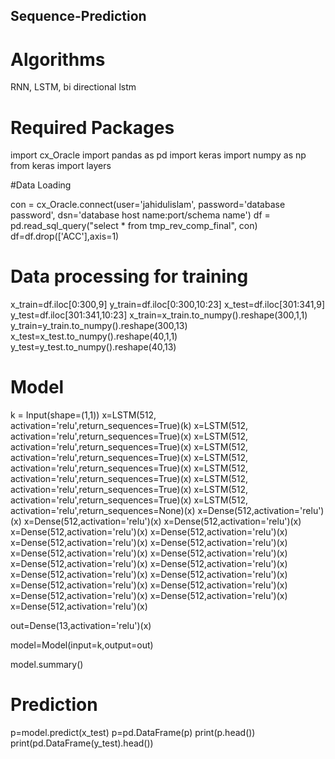 ## Sequence-Prediction
# Algorithms

RNN, LSTM, bi directional lstm

# Required Packages

import cx_Oracle
import pandas as pd
import keras
import numpy as np
from keras import layers

#Data Loading

con = cx_Oracle.connect(user='jahidulislam', password='database password', dsn='database host name:port/schema name')
df = pd.read_sql_query("select * from tmp_rev_comp_final", con)  
df=df.drop(['ACC'],axis=1)

# Data processing for training

x_train=df.iloc[0:300,9]
y_train=df.iloc[0:300,10:23]
x_test=df.iloc[301:341,9]
y_test=df.iloc[301:341,10:23]
x_train=x_train.to_numpy().reshape(300,1,1)
y_train=y_train.to_numpy().reshape(300,13)
x_test=x_test.to_numpy().reshape(40,1,1)
y_test=y_test.to_numpy().reshape(40,13)

# Model
k = Input(shape=(1,1))
x=LSTM(512, activation='relu',return_sequences=True)(k)
x=LSTM(512, activation='relu',return_sequences=True)(x)
x=LSTM(512, activation='relu',return_sequences=True)(x)
x=LSTM(512, activation='relu',return_sequences=True)(x)
x=LSTM(512, activation='relu',return_sequences=True)(x)
x=LSTM(512, activation='relu',return_sequences=True)(x)
x=LSTM(512, activation='relu',return_sequences=True)(x)
x=LSTM(512, activation='relu',return_sequences=True)(x)
x=LSTM(512, activation='relu',return_sequences=None)(x)
x=Dense(512,activation='relu')(x)
x=Dense(512,activation='relu')(x)
x=Dense(512,activation='relu')(x)
x=Dense(512,activation='relu')(x)
x=Dense(512,activation='relu')(x)
x=Dense(512,activation='relu')(x)
x=Dense(512,activation='relu')(x)
x=Dense(512,activation='relu')(x)
x=Dense(512,activation='relu')(x)
x=Dense(512,activation='relu')(x)
x=Dense(512,activation='relu')(x)
x=Dense(512,activation='relu')(x)
x=Dense(512,activation='relu')(x)
x=Dense(512,activation='relu')(x)
x=Dense(512,activation='relu')(x)
x=Dense(512,activation='relu')(x)
x=Dense(512,activation='relu')(x)
x=Dense(512,activation='relu')(x)

out=Dense(13,activation='relu')(x)

model=Model(input=k,output=out)

model.summary()

# Prediction
p=model.predict(x_test)
p=pd.DataFrame(p)
print(p.head())
print(pd.DataFrame(y_test).head())


